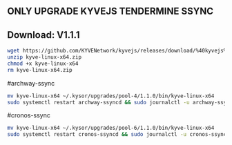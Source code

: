 ## ONLY UPGRADE KYVEJS TENDERMINE SSYNC ##

## Download: V1.1.1 ##
```bash
wget https://github.com/KYVENetwork/kyvejs/releases/download/%40kyvejs%2Ftendermint-ssync%401.1.1/kyve-linux-x64.zip
unzip kyve-linux-x64.zip
chmod +x kyve-linux-x64
rm kyve-linux-x64.zip
```
#archway-ssync
```bash
mv kyve-linux-x64 ~/.kysor/upgrades/pool-4/1.1.0/bin/kyve-linux-x64
sudo systemctl restart archway-ssyncd && sudo journalctl -u archway-ssyncd -f -o cat
```
#cronos-ssync
```bash
mv kyve-linux-x64 ~/.kysor/upgrades/pool-6/1.1.0/bin/kyve-linux-x64
sudo systemctl restart cronos-ssyncd && sudo journalctl -u cronos-ssyncd -f -o cat
```
